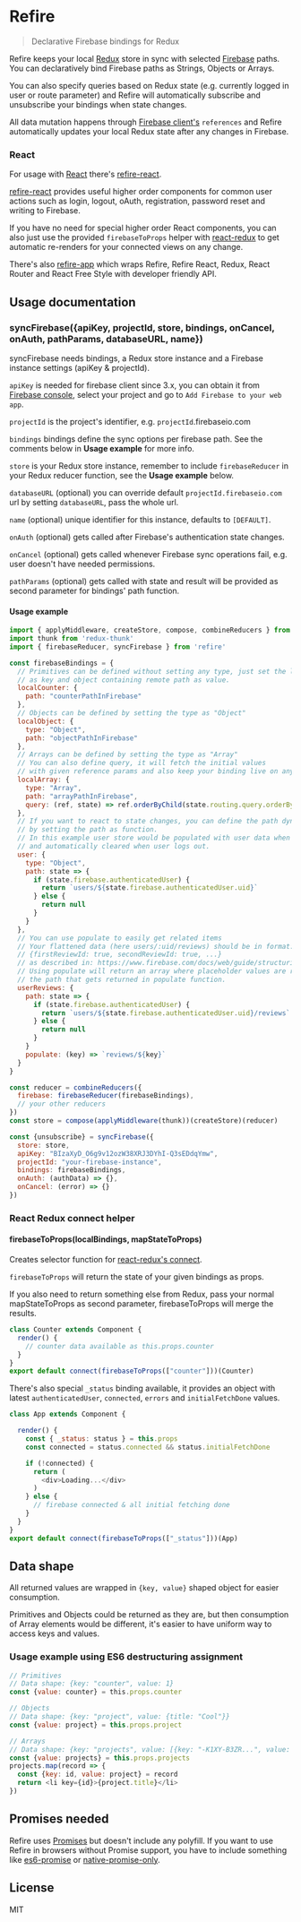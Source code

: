 # Refire

> Declarative Firebase bindings for Redux

Refire keeps your local [Redux](http://redux.js.org/) store in sync with selected [Firebase](https://www.firebase.com/) paths. You can declaratively bind Firebase paths as Strings, Objects or Arrays.

You can also specify queries based on Redux state (e.g. currently logged in user or route parameter) and Refire will automatically subscribe and unsubscribe your bindings when state changes.

All data mutation happens through [Firebase client's](https://www.firebase.com/docs/web/api/firebase) `references` and Refire automatically updates your local Redux state after any changes in Firebase.

### React
For usage with [React](https://facebook.github.io/react/) there's [refire-react](https://github.com/hoppula/refire-react).

[refire-react](https://github.com/hoppula/refire-react) provides useful higher order components for common user actions such as login, logout, oAuth, registration, password reset and writing to Firebase.

If you have no need for special higher order React components, you can also just use the provided `firebaseToProps` helper with [react-redux](https://github.com/reactjs/react-redux) to get automatic re-renders for your connected views on any change.

There's also [refire-app](https://github.com/hoppula/refire-app) which wraps Refire, Refire React, Redux, React Router and React Free Style with developer friendly API.

## Usage documentation

### syncFirebase({apiKey, projectId, store, bindings, onCancel, onAuth, pathParams, databaseURL, name})

syncFirebase needs bindings, a Redux store instance and a Firebase instance settings (apiKey & projectId).

`apiKey` is needed for firebase client since 3.x, you can obtain it from [Firebase console](https://console.firebase.google.com), select your project and go to `Add Firebase to your web app`.

`projectId` is the project's identifier, e.g. `projectId`.firebaseio.com

`bindings` bindings define the sync options per firebase path. See the comments below in **Usage example** for more info.

`store` is your Redux store instance, remember to include `firebaseReducer` in your Redux reducer function, see the **Usage example** below.

`databaseURL` (optional) you can override default `projectId.firebaseio.com` url by setting `databaseURL`, pass the whole url.

`name` (optional) unique identifier for this instance, defaults to `[DEFAULT]`.

`onAuth` (optional) gets called after Firebase's authentication state changes.

`onCancel` (optional) gets called whenever Firebase sync operations fail, e.g. user doesn't have needed permissions.

`pathParams` (optional) gets called with state and result will be provided as second parameter for bindings' path function.

#### Usage example
```js
import { applyMiddleware, createStore, compose, combineReducers } from 'redux'
import thunk from 'redux-thunk'
import { firebaseReducer, syncFirebase } from 'refire'

const firebaseBindings = {
  // Primitives can be defined without setting any type, just set the local sync path
  // as key and object containing remote path as value.
  localCounter: {
    path: "counterPathInFirebase"
  },
  // Objects can be defined by setting the type as "Object"
  localObject: {
    type: "Object",
    path: "objectPathInFirebase"
  },
  // Arrays can be defined by setting the type as "Array"
  // You can also define query, it will fetch the initial values
  // with given reference params and also keep your binding live on any changes
  localArray: {
    type: "Array",
    path: "arrayPathInFirebase",
    query: (ref, state) => ref.orderByChild(state.routing.query.orderBy)
  },
  // If you want to react to state changes, you can define the path dynamically
  // by setting the path as function.
  // In this example user store would be populated with user data when user logs in
  // and automatically cleared when user logs out.
  user: {
    type: "Object",
    path: state => {
      if (state.firebase.authenticatedUser) {
        return `users/${state.firebase.authenticatedUser.uid}`
      } else {
        return null
      }
    }
  },
  // You can use populate to easily get related items
  // Your flattened data (here users/:uid/reviews) should be in format:
  // {firstReviewId: true, secondReviewId: true, ...}
  // as described in: https://www.firebase.com/docs/web/guide/structuring-data.html#section-join
  // Using populate will return an array where placeholder values are replaced with real values from
  // the path that gets returned in populate function.
  userReviews: {
    path: state => {
      if (state.firebase.authenticatedUser) {
        return `users/${state.firebase.authenticatedUser.uid}/reviews`
      } else {
        return null
      }
    }
    populate: (key) => `reviews/${key}`
  }
}

const reducer = combineReducers({
  firebase: firebaseReducer(firebaseBindings),
  // your other reducers
})
const store = compose(applyMiddleware(thunk))(createStore)(reducer)

const {unsubscribe} = syncFirebase({
  store: store,
  apiKey: "BIzaXyD_O6g9v12ozW38XRJ3DYhI-Q3sEDdqYmw",
  projectId: "your-firebase-instance",
  bindings: firebaseBindings,
  onAuth: (authData) => {},
  onCancel: (error) => {}
})
```

### React Redux connect helper

#### firebaseToProps(localBindings, mapStateToProps)

Creates selector function for [react-redux's connect](https://github.com/reactjs/react-redux/blob/master/docs/api.md#connectmapstatetoprops-mapdispatchtoprops-mergeprops-options).

`firebaseToProps` will return the state of your given bindings as props.

If you also need to return something else from Redux, pass your normal mapStateToProps as second parameter, firebaseToProps will merge the results.

```js
class Counter extends Component {
  render() {
    // counter data available as this.props.counter
  }
}
export default connect(firebaseToProps(["counter"]))(Counter)
```

There's also special `_status` binding available, it provides an object with latest `authenticatedUser`, `connected`, `errors` and `initialFetchDone` values.

```js
class App extends Component {

  render() {
    const { _status: status } = this.props
    const connected = status.connected && status.initialFetchDone

    if (!connected) {
      return (
        <div>Loading...</div>
      )
    } else {
      // firebase connected & all initial fetching done
    }
  }
}
export default connect(firebaseToProps(["_status"]))(App)
```

## Data shape

All returned values are wrapped in `{key, value}` shaped object for easier consumption.

Primitives and Objects could be returned as they are, but then consumption of Array elements would be different, it's easier to have uniform way to access keys and values.

### Usage example using ES6 destructuring assignment
```js
// Primitives
// Data shape: {key: "counter", value: 1}
const {value: counter} = this.props.counter

// Objects
// Data shape: {key: "project", value: {title: "Cool"}}
const {value: project} = this.props.project

// Arrays
// Data shape: {key: "projects", value: [{key: "-K1XY-B3ZR...", value: {title: "refire"}}]}
const {value: projects} = this.props.projects
projects.map(record => {
  const {key: id, value: project} = record
  return <li key={id}>{project.title}</li>
})
```

## Promises needed

Refire uses [Promises](https://developer.mozilla.org/en-US/docs/Web/JavaScript/Reference/Global_Objects/Promise) but doesn't include any polyfill. If you want to use Refire in browsers without Promise support, you have to include something like [es6-promise](https://github.com/stefanpenner/es6-promise) or [native-promise-only](https://github.com/getify/native-promise-only).

## License

MIT
